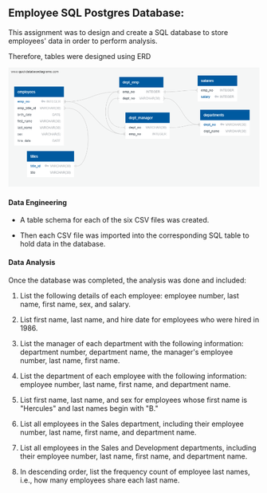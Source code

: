 
## Employee SQL Postgres Database: 




This assignment was to design and create a SQL database to store employees' data in order to perform analysis.

Therefore, tables were designed using ERD 

![](EmployeeSQL/imagesql/ERD%20QuickDBD.png)


#### Data Engineering

* A table schema for each of the six CSV files was created.

* Then each CSV file was imported into the corresponding SQL table to hold data in the database.  

#### Data Analysis

Once the database was completed, the analysis was done and included:

1. List the following details of each employee: employee number, last name, first name, sex, and salary.

2. List first name, last name, and hire date for employees who were hired in 1986.

3. List the manager of each department with the following information: department number, department name, the manager's employee number, last name, first name.

4. List the department of each employee with the following information: employee number, last name, first name, and department name.

5. List first name, last name, and sex for employees whose first name is "Hercules" and last names begin with "B."

6. List all employees in the Sales department, including their employee number, last name, first name, and department name.

7. List all employees in the Sales and Development departments, including their employee number, last name, first name, and department name.

8. In descending order, list the frequency count of employee last names, i.e., how many employees share each last name.




